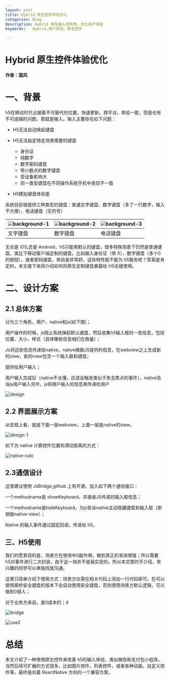 ```yaml
---
layout: post
title: Hybrid 原生控件体验优化
categories: Blog
description: Hybrid 原生输入控件等，优化用户体验
keywords:   Hybrid,用户体验，原生控件

---
```




# Hybrid 原生控件体验优化

 

**作者：国风**


# 一、背景
h5在移动时代占据着不可替代的位置，快速更新，跨平台，体验一致，但是也有不可逾越的问题，那就是输入。输入主要存在如下问题：

- H5无法自动唤起键盘

- H5无法指定特定场景需要的键盘

  - 身份证
  - 纯数字
  - 数字密码键盘
  - 带小数点的数字键盘
  - 受设备影响大
  - 同一类型键盘在不同操作系统手机中表现不一致

- H5模拟键盘体验差

系统目前值提供三种类型的键盘：普通文字键盘、数字键盘（多了一行数字，输入不方便），电话键盘（无符号）

| ![background-1](/images/posts/nativeview/background-1.png) | ![background-2](/images/posts/nativeview/background-2.png) | ![background-3](/images/posts/nativeview/background-3.png) |
| ---------------------------------------- | ---------------------------------------- | ---------------------------------------- |
| 文字键盘                                     | 数字键盘                                     | 电话键盘                                     |



无论是 iOS,还是 Android，h5只能用默认的键盘，很多特殊场景下仍然是普通键盘。类比下移动客户端定制的键盘，比如输入身份证（带 X），数字键盘（多个0的按钮），或者密码键盘，体验是非常好。这些特性能不能为 h5服务呢？答案是肯定的，本文接下来将介绍如何将原生定制键盘暴露给 H5无缝使用。

# 二、设计方案

## 2.1 总体方案

分为三个角色，用户、native和js(如下图)；

用户操作的时候，js阻止系统弹起默认键盘，然后收集h5输入框的一些信息，包括位置、大小、样式（具体哪些信息咱们在商量）；

Js将这些信息传递给native，native根据JS提供的信息，在webview之上生成新的view，新的view包含一个输入框和键盘，

提供给用户输入；

用户输入完成后（native不太懂，应该会触发类似于失去焦点的事件），native告诉js用户输入完毕，js将用户输入的信息再传递给用户

![design](/images/posts/nativeview/design.png)





## 2.2 界面展示方案

从宏观上看，就是下面一层webview，上面一层是native的view，

![design-1](/images/posts/nativeview/design-1.png)

如下为 native 计算控件位置和滑动距离的方式：

![native-calc](/images/posts/nativeview/native-calc.png)



## 2.3通信设计

这里建议使用 JsBridge,github 上有开源，加入如下两个通信接口：

一个methodname是 showKeyboard，并接收JS传递的输入框信息；

一个methodname是hideKeyboard，为js告诉native主动隐藏键盘和输入框（即销毁native-view）；



Native 的输入事件通过固定回调，传递给 h5。



## 三、H5使用

我们的愿景目的是，场景方在使用中0副作用，做到真正的渐进增强；所以需要 h5对事件进行二次封装，由于这一块并不是我实现的，所以本文暂时不介绍，有兴趣的同学可以单独找我沟通。

这里只简单介绍下使用方式：场景方仅需在相关代码上添加一行代码即可，在可以使用廊桥安全键盘的版本下会自动使用安全键盘，否则使用场景方默认逻辑，可以做到0侵入；

对于业务方来说，是0成本的；d

![bridge](/images/posts/nativeview/use1.png)	

![use2](/images/posts/nativeview/use2.png)



# 总结

本文介绍了一种使用原生控件来改善 h5的输入体验，类似微信和支付包小程序。当然后续可扩展的方式很多，比如图片控件，列表控件，或者各种动画，自定义控件等，最终是向着 ReactNative 方向的一个兼容方案。